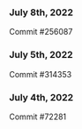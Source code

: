 ### July 8th, 2022

Commit #256087

### July 5th, 2022

Commit #314353


### July 4th, 2022

Commit #72281
